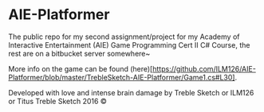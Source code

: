 # AIE-Platformer
The public repo for my second assignment/project for my Academy of Interactive Entertainment (AIE) Game Programming Cert II C# Course, the rest are on a bitbucket server somewhere~

More info on the game can be found (here)[https://github.com/ILM126/AIE-Platformer/blob/master/TrebleSketch-AIE-Platformer/Game1.cs#L30].

Developed with love and intense brain damage by Treble Sketch or ILM126 or Titus
Treble Sketch 2016 ©
